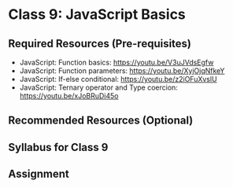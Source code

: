 # Class 9: JavaScript Basics

## Required Resources (Pre-requisites)
* JavaScript: Function basics: https://youtu.be/V3uJVdsEgfw
* JavaScript: Function parameters: https://youtu.be/XyjOjqNfkeY
* JavaScript: If-else conditional: https://youtu.be/z2iOFuXvslU
* JavaScript: Ternary operator and Type coercion: https://youtu.be/xJoBRuDi45o

## Recommended Resources (Optional)

## Syllabus for Class 9

## Assignment

